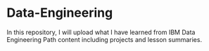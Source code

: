 # Data-Engineering

In this repository, I will upload what I have learned from IBM Data Engineering Path content including projects and lesson summaries.
